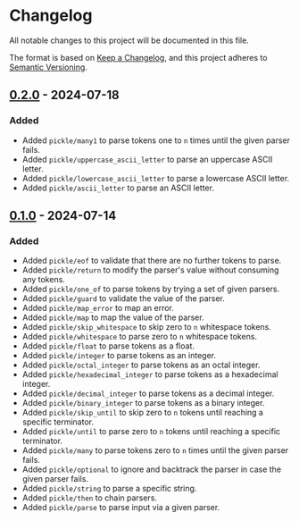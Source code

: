 # Changelog

All notable changes to this project will be documented in this file.

The format is based on [Keep a Changelog](https://keepachangelog.com/en/1.1.0/), and this project adheres to
[Semantic Versioning](https://semver.org/spec/v2.0.0.html).

## [0.2.0] - 2024-07-18

### Added

-   Added `pickle/many1` to parse tokens one to `n` times until the given parser fails.
-   Added `pickle/uppercase_ascii_letter` to parse an uppercase ASCII letter.
-   Added `pickle/lowercase_ascii_letter` to parse a lowercase ASCII letter.
-   Added `pickle/ascii_letter` to parse an ASCII letter.

## [0.1.0] - 2024-07-14

### Added

-   Added `pickle/eof` to validate that there are no further tokens to parse.
-   Added `pickle/return` to modify the parser's value without consuming any tokens.
-   Added `pickle/one_of` to parse tokens by trying a set of given parsers.
-   Added `pickle/guard` to validate the value of the parser.
-   Added `pickle/map_error` to map an error.
-   Added `pickle/map` to map the value of the parser.
-   Added `pickle/skip_whitespace` to skip zero to `n` whitespace tokens.
-   Added `pickle/whitespace` to parse zero to `n` whitespace tokens.
-   Added `pickle/float` to parse tokens as a float.
-   Added `pickle/integer` to parse tokens as an integer.
-   Added `pickle/octal_integer` to parse tokens as an octal integer.
-   Added `pickle/hexadecimal_integer` to parse tokens as a hexadecimal integer.
-   Added `pickle/decimal_integer` to parse tokens as a decimal integer.
-   Added `pickle/binary_integer` to parse tokens as a binary integer.
-   Added `pickle/skip_until` to skip zero to `n` tokens until reaching a specific terminator.
-   Added `pickle/until` to parse zero to `n` tokens until reaching a specific terminator.
-   Added `pickle/many` to parse tokens zero to `n` times until the given parser fails.
-   Added `pickle/optional` to ignore and backtrack the parser in case the given parser fails.
-   Added `pickle/string` to parse a specific string.
-   Added `pickle/then` to chain parsers.
-   Added `pickle/parse` to parse input via a given parser.

[unreleased]: https://github.com/patrik-kuehl/pickle/compare/v0.2.0...HEAD
[0.2.0]: https://github.com/patrik-kuehl/pickle/compare/v0.1.0...v0.2.0
[0.1.0]: https://github.com/patrik-kuehl/pickle/releases/tag/v0.1.0

